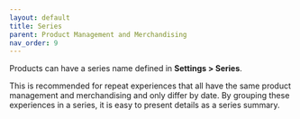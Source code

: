 ```yaml
---
layout: default
title: Series
parent: Product Management and Merchandising
nav_order: 9
---
```


Products can have a series name defined in **Settings > Series**.

This is recommended for repeat experiences that all have the same product management and merchandising and only differ by date. By grouping these experiences in a series, it is easy to present details as a series summary. 
